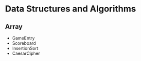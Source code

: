 # Data Structures and Algorithms

## Array

 - GameEntry
 - Scoreboard
 - InsertionSort
 - CaesarCipher
